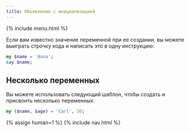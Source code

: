 ```yaml
---
title: Объявление с инициализацией
---
```


{% include menu.html %}

Если вам известно значение переменной при ее создании, вы можете выиграть
строчку кода и написать это в одну инструкцию:

```raku
my $name = 'Anna';
say $name;
```

## Несколько переменных

Вы можете использовать следующий шаблон, чтобы создать и присвоить несколько
переменных:

```raku
my ($name, $age) = 'Carl', 36;
```

{% assign human=1 %}
{% include nav.html %}

